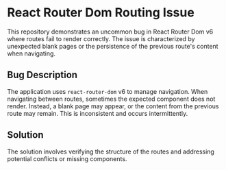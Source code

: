 # React Router Dom Routing Issue
This repository demonstrates an uncommon bug in React Router Dom v6 where routes fail to render correctly. The issue is characterized by unexpected blank pages or the persistence of the previous route's content when navigating.

## Bug Description
The application uses `react-router-dom` v6 to manage navigation.  When navigating between routes, sometimes the expected component does not render. Instead, a blank page may appear, or the content from the previous route may remain. This is inconsistent and occurs intermittently.

## Solution
The solution involves verifying the structure of the routes and addressing potential conflicts or missing components.